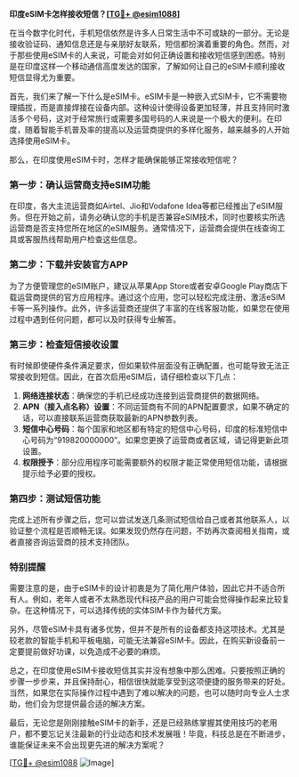 **印度eSIM卡怎样接收短信？[[TG💪+ @esim1088](https://t.me/s/esim1088)]**

在当今数字化时代，手机短信依然是许多人日常生活中不可或缺的一部分。无论是接收验证码、通知信息还是与亲朋好友联系，短信都扮演着重要的角色。然而，对于那些使用eSIM卡的人来说，可能会对如何正确设置和接收短信感到困惑。特别是在印度这样一个移动通信高度发达的国家，了解如何让自己的eSIM卡顺利接收短信显得尤为重要。

首先，我们来了解一下什么是eSIM卡。eSIM卡是一种嵌入式SIM卡，它不需要物理插拔，而是直接焊接在设备内部。这种设计使得设备更加轻薄，并且支持同时激活多个号码，这对于经常旅行或需要多国号码的人来说是一个极大的便利。在印度，随着智能手机普及率的提高以及运营商提供的多样化服务，越来越多的人开始选择使用eSIM卡。

那么，在印度使用eSIM卡时，怎样才能确保能够正常接收短信呢？

### **第一步：确认运营商支持eSIM功能**
在印度，各大主流运营商如Airtel、Jio和Vodafone Idea等都已经推出了eSIM服务。但在开始之前，请务必确认您的手机是否兼容eSIM技术，同时也要核实所选运营商是否支持您所在地区的eSIM服务。通常情况下，运营商会提供在线查询工具或客服热线帮助用户检查这些信息。

### **第二步：下载并安装官方APP**
为了方便管理您的eSIM账户，建议从苹果App Store或者安卓Google Play商店下载运营商提供的官方应用程序。通过这个应用，您可以轻松完成注册、激活eSIM卡等一系列操作。此外，许多运营商还提供了丰富的在线客服功能，如果您在使用过程中遇到任何问题，都可以及时获得专业解答。

### **第三步：检查短信接收设置**
有时候即使硬件条件满足要求，但如果软件层面没有正确配置，也可能导致无法正常接收到短信。因此，在首次启用eSIM后，请仔细检查以下几点：

1. **网络连接状态**：确保您的手机已经成功连接到运营商提供的数据网络。
2. **APN（接入点名称）设置**：不同运营商有不同的APN配置要求，如果不确定的话，可以直接联系运营商获取最新的APN参数列表。
3. **短信中心号码**：每个国家和地区都有特定的短信中心号码，印度的标准短信中心号码为“919820000000”。如果您更换了运营商或者区域，请记得更新此项设置。
4. **权限授予**：部分应用程序可能需要额外的权限才能正常使用短信功能，请根据提示给予必要的授权。

### **第四步：测试短信功能**
完成上述所有步骤之后，您可以尝试发送几条测试短信给自己或者其他联系人，以验证整个流程是否顺畅无误。如果发现仍然存在问题，不妨再次查阅相关指南，或者直接咨询运营商的技术支持团队。

### **特别提醒**
需要注意的是，由于eSIM卡的设计初衷是为了简化用户体验，因此它并不适合所有人。例如，老年人或者不太熟悉现代科技产品的用户可能会觉得操作起来比较复杂。在这种情况下，可以选择传统的实体SIM卡作为替代方案。

另外，尽管eSIM卡具有诸多优势，但并不是所有的设备都支持这项技术。尤其是较老款的智能手机和平板电脑，可能无法兼容eSIM卡。因此，在购买新设备前一定要提前做好功课，以免造成不必要的麻烦。

总之，在印度使用eSIM卡接收短信其实并没有想象中那么困难。只要按照正确的步骤一步步来，并且保持耐心，相信很快就能享受到这项便捷的服务带来的好处。当然，如果您在实际操作过程中遇到了难以解决的问题，也可以随时向专业人士求助，他们会为您提供最合适的解决方案。

最后，无论您是刚刚接触eSIM卡的新手，还是已经熟练掌握其使用技巧的老用户，都不要忘记关注最新的行业动态和技术发展哦！毕竟，科技总是在不断进步，谁能保证未来不会出现更先进的解决方案呢？

[[TG💪+ @esim1088](https://t.me/s/esim1088) ![Image](https://i.postimg.cc/4NQfJmqS/Snipaste-2025-05-13-00-14-12.png)]